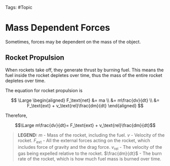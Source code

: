 Tags: #Topic

# Mass Dependent Forces

Sometimes, forces may be dependent on the mass of the object.

## Rocket Propulsion

When rockets take off, they generate thrust by burning fuel. This means the fuel inside the rocket depletes over time, thus the mass of the entire rocket depletes over time.

The equation for rocket propulsion is

$$
\Large
\begin{aligned}
F_\text{net} &= ma \\
&= m\frac{dv}{dt} \\
&= F_\text{ext} + v_\text{rel}\frac{dm}{dt}
\end{aligned}
$$

Therefore, 

$$\Large m\frac{dv}{dt}= F_\text{ext} + v_\text{rel}\frac{dm}{dt}$$

> **LEGEND:**
> $m$ - Mass of the rocket, including the fuel.
> $v$ - Velocity of the rocket.
> $F_\text{ext}$ - All the external forces acting on the rocket, which includes force of gravity and the drag force.
> $v_\text{rel}$ - The velocity of the gas being expelled relative to the rocket.
> $\frac{dm}{dt}$ - The burn rate of the rocket, which is how much fuel mass is burned over time.